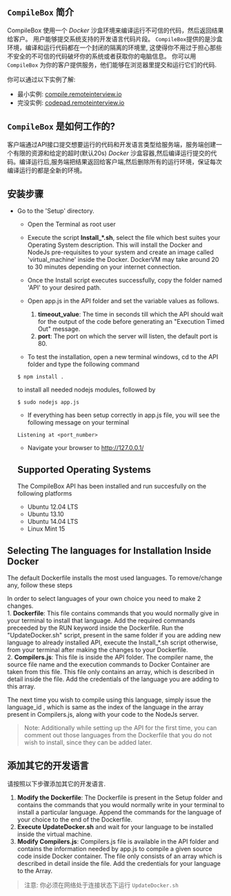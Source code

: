 ## `CompileBox` 简介 ##

CompileBox 使用一个 *Docker* 沙盒环境来编译运行不可信的代码，然后返回结果给客户。
用户能够提交系统支持的开发语言代码片段。 
`CompileBox`提供的是沙盒环境，编译和运行代码都在一个封闭的隔离的环境里, 这使得你不用过于担心那些 不安全的不可信的代码破坏你的系统或者获取你的电脑信息。
你可以用 `CompileBox` 为你的客户提供服务，他们能够在浏览器里提交和运行它们的代码.

你可以通过以下实例了解:

 - 最小实例: [compile.remoteinterview.io][1]
 - 完没实例: [codepad.remoteinterview.io][2]

## `CompileBox` 是如何工作的? ##

客户端通过API接口提交想要运行的代码和开发语言类型给服务端，服务端创建一个有限的资源和给定的超时(默认20s) *Docker* 沙盒容器,然后编译运行提交的代码。编译运行后,服务端把结果返回给客户端,然后删除所有的运行环境，保证每次编译运行的都是全新的环境。


## 安装步骤 ##

* Go to the 'Setup' directory.
    - Open the Terminal as root user
    
    - Execute the script **Install_*.sh**, select the file which best suites your Operating System description. This will install the Docker and NodeJs pre-requisites to your system and create an image called 'virtual_machine' inside the Docker. DockerVM may take around 20 to 30 minutes depending on your internet connection.
    
    - Once the Install script executes successfully, copy the folder named 'API' to your desired path.
    
    - Open app.js in the API folder and set the variable values as follows.
    
        1. **timeout_value**: The time in seconds till which the API should wait for the output of the code before generating an "Execution Timed Out" message.
        2. **port**: The port on which the server will listen, the default port is 80.
        
    - To test the installation, open a new terminal windows, cd to the API folder and type the following command
    ```
    $ npm install .
    ```
    to install all needed nodejs modules, followed by
    
    ```
    $ sudo nodejs app.js
    ```
    - If everything has been setup correctly in app.js file, you will see the following message on your terminal
    ```
    Listening at <port_number>
    ```

    - Navigate your browser to http://127.0.0.1/
    
    ## Supported Operating Systems ##
    The CompileBox API has been installed and run succesfully on the following platforms
    - Ubuntu 12.04 LTS
    - Ubuntu 13.10
    - Ubuntu 14.04 LTS
    - Linux Mint 15 
    
## Selecting The languages for Installation Inside Docker ##

The default Dockerfile installs the most used languages. To remove/change any, follow these steps

In order to select languages of your own choice you need to make 2 changes.<br>
        1. <B>Dockerfile</B>: This file contains commands that you would normally give in your terminal to install that language. Add the required commands preceeded by the RUN keyword inside the Dockerfile. Run the "UpdateDocker.sh" script, present in the same folder if you are adding new language to already installed API, execute the Install_*.sh script otherwise, from your terminal after making the changes to your Dockerfile.<br>
        2. <B>Compilers.js</B>: This file is inside the API folder. The compiler name, the source file name and the execution commands to Docker Container are taken from this file. This file only contains an array, which is described in detail inside the file. Add the credentials of the language you are adding to this array.<br>
        
The next time you wish to compile using this language, simply issue the language_id , which is  same as the index of the language in the array present in Compilers.js, along with your code to the NodeJs server.

> Note: Additionally while setting up the API for the first time, you can comment out those languages from the Dockerfile that you do not wish to install, since they can be added later.

## 添加其它的开发语言 ##

请按照以下步骤添加其它的开发语言.
<br>
1. <b>Modify the Dockerfile</b>: The Dockerfile is present in the Setup folder and contains the commands that you would normally write in your terminal to install a particular language. Append the commands for the language of your choice to the end of the Dockerfile.         <br>
2. <b>Execute UpdateDocker.sh</b> and wait for your language to be installed inside the virtual machine. <br>
3. <b>Modify Compilers.js</b>: Compilers.js file is available in the API folder and contains the information needed by app.js to compile a given source code inside Docker container. The file only consists of an array which is described in detail inside the file. Add the credentials for your language to the Array.

> 注意:   你必须在网络处于连接状态下运行 `UpdateDocker.sh`

  [1]: http://compile.remoteinterview.io
  [2]: http://codepad.remoteinterview.io
